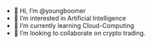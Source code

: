 - 👋 Hi, I’m @youngboomer
- 👀 I’m interested in Artificial Intelligence
- 🌱 I’m currently learning Cloud-Computing
- 💞️ I’m looking to collaborate on crypto trading.

<!---
youngboomer/youngboomer is a ✨ special ✨ repository because its `README.md` (this file) appears on your GitHub profile.
You can click the Preview link to take a look at your changes.
--->
